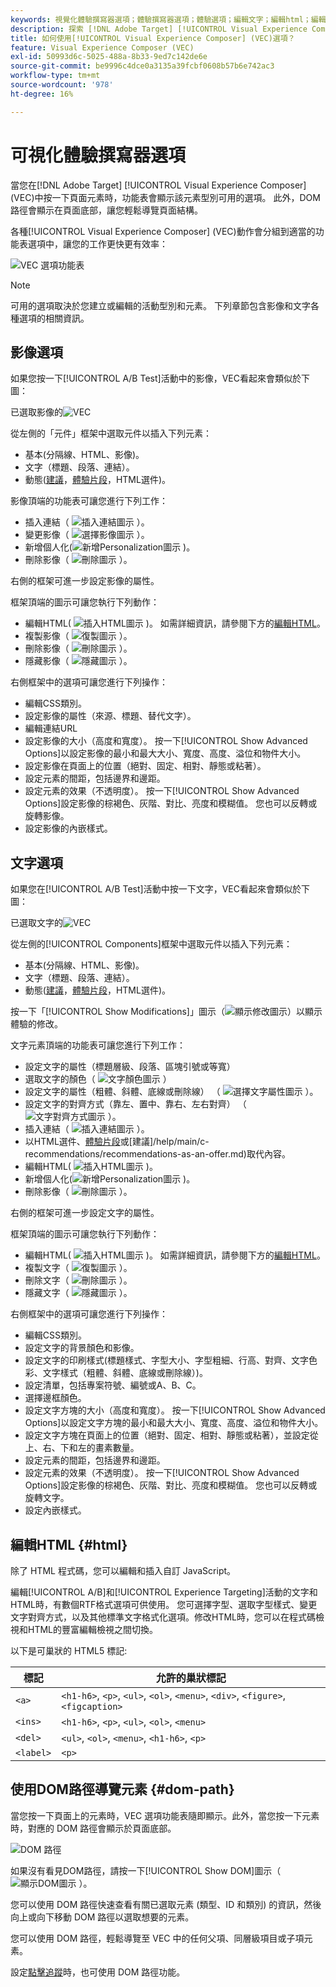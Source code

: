 ```yaml
---
keywords: 視覺化體驗撰寫器選項；體驗撰寫器選項；體驗選項；編輯文字；編輯html；編輯文字/html；編輯背景顏色；背景顏色；插入元素；編輯連結；連結；視覺化體驗撰寫器連結；編輯css類別；CSS類別；交換選件；選件交換；交換影像；影像交換；移除專案；專案移除；隱藏專案；重新排列；移動元素；元素移動；調整元素大小；元素大小；展開選取範圍；導覽至此連結；導覽連結；導覽；連結；復原；還原/重做；自訂事件；網頁元件；選件決定；offer decisioning
description: 探索 [!DNL Adobe Target] [!UICONTROL Visual Experience Composer] (VEC)中可用的選項。
title: 如何使用[!UICONTROL Visual Experience Composer] (VEC)選項？
feature: Visual Experience Composer (VEC)
exl-id: 50993d6c-5025-488a-8b33-9ed7c142de6e
source-git-commit: be9996c4dce0a3135a39fcbf0608b57b6e742ac3
workflow-type: tm+mt
source-wordcount: '978'
ht-degree: 16%

---
```


# 可視化體驗撰寫器選項

當您在[!DNL Adobe Target] [!UICONTROL Visual Experience Composer] (VEC)中按一下頁面元素時，功能表會顯示該元素型別可用的選項。 此外，DOM 路徑會顯示在頁面底部，讓您輕鬆導覽頁面結構。

各種[!UICONTROL Visual Experience Composer] (VEC)動作會分組到適當的功能表選項中，讓您的工作更快更有效率：

![VEC 選項功能表](/help/main/c-experiences/c-visual-experience-composer/assets/vec-options.png)

>[!NOTE]
>
>可用的選項取決於您建立或編輯的活動型別和元素。 下列章節包含影像和文字各種選項的相關資訊。

## 影像選項

如果您按一下[!UICONTROL A/B Test]活動中的影像，VEC看起來會類似於下圖：

已選取影像的![VEC](/help/main/c-experiences/c-visual-experience-composer/assets/vec-image.png)

從左側的「元件」框架中選取元件以插入下列元素：

* 基本(分隔線、HTML、影像)。
* 文字（標題、段落、連結）。
* 動態([建議](/help/main/c-recommendations/recommendations-as-an-offer.md)，[體驗片段](/help/main/c-experiences/c-manage-content/aem-experience-fragments.md)，HTML選件)。

影像頂端的功能表可讓您進行下列工作：

* 插入連結（ ![插入連結圖示](/help/main/assets/icons/Link.svg) ）。
* 變更影像（ ![選擇影像圖示](/help/main/assets/icons/Images.svg) ）。
* 新增個人化(![新增Personalization圖示](/help/main/assets/icons/PersonalizationField.svg) )。
* 刪除影像（ ![刪除圖示](/help/main/assets/icons/Delete.svg) ）。

右側的框架可進一步設定影像的屬性。

框架頂端的圖示可讓您執行下列動作：

* 編輯HTML( ![插入HTML圖示](/help/main/assets/icons/Code.svg) )。 如需詳細資訊，請參閱下方的[編輯HTML](#html)。
* 複製影像（ ![復製圖示](/help/main/assets/icons/Code.svg) ）。
* 刪除影像（ ![刪除圖示](/help/main/assets/icons/Delete.svg) ）。
* 隱藏影像（ ![隱藏圖示](/help/main/assets/icons/VisibilityOff.svg) ）。

右側框架中的選項可讓您進行下列操作：

* 編輯CSS類別。
* 設定影像的屬性（來源、標題、替代文字）。
* 編輯連結URL
* 設定影像的大小（高度和寬度）。 按一下[!UICONTROL Show Advanced Options]以設定影像的最小和最大大小、寬度、高度、溢位和物件大小。
* 設定影像在頁面上的位置（絕對、固定、相對、靜態或粘著）。
* 設定元素的間距，包括邊界和邊距。
* 設定元素的效果（不透明度）。 按一下[!UICONTROL Show Advanced Options]設定影像的棕褐色、灰階、對比、亮度和模糊值。 您也可以反轉或旋轉影像。
* 設定影像的內嵌樣式。

## 文字選項

如果您在[!UICONTROL A/B Test]活動中按一下文字，VEC看起來會類似於下圖：

已選取文字的![VEC](/help/main/c-experiences/c-visual-experience-composer/assets/vec-text.png)

從左側的[!UICONTROL Components]框架中選取元件以插入下列元素：

* 基本(分隔線、HTML、影像)。
* 文字（標題、段落、連結）。
* 動態([建議](/help/main/c-recommendations/recommendations-as-an-offer.md)，[體驗片段](/help/main/c-experiences/c-manage-content/aem-experience-fragments.md)，HTML選件)。

按一下「[!UICONTROL Show Modifications]」圖示（![顯示修改圖示](/help/main/assets/icons/History.svg)）以顯示體驗的修改。

文字元素頂端的功能表可讓您進行下列工作：

* 設定文字的屬性（標題層級、段落、區塊引號或等寬）
* 選取文字的顏色（ ![文字顏色圖示](/help/main/assets/icons/TextColor.svg) ）
* 設定文字的屬性（粗體、斜體、底線或刪除線） （ ![選擇文字屬性圖示](/help/main/assets/icons/Text.svg) ）。
* 設定文字的對齊方式（靠左、置中、靠右、左右對齊） （![文字對齊方式圖示](/help/main/assets/icons/TextAlignCenter.svg) ）。
* 插入連結（ ![插入連結圖示](/help/main/assets/icons/Link.svg) ）。
* 以HTML選件、[體驗片段](/help/main/c-experiences/c-manage-content/aem-experience-fragments.md)或[建議]/help/main/c-recommendations/recommendations-as-an-offer.md)取代內容。
* 編輯HTML( ![插入HTML圖示](/help/main/assets/icons/Code.svg) )。
* 新增個人化(![新增Personalization圖示](/help/main/assets/icons/PersonalizationField.svg) )。
* 刪除影像（ ![刪除圖示](/help/main/assets/icons/Delete.svg) ）。

右側的框架可進一步設定文字的屬性。

框架頂端的圖示可讓您執行下列動作：

* 編輯HTML( ![插入HTML圖示](/help/main/assets/icons/Code.svg) )。 如需詳細資訊，請參閱下方的[編輯HTML](#html)。
* 複製文字（ ![復製圖示](/help/main/assets/icons/Code.svg) ）。
* 刪除文字（ ![刪除圖示](/help/main/assets/icons/Delete.svg) ）。
* 隱藏文字（ ![隱藏圖示](/help/main/assets/icons/VisibilityOff.svg) ）。

右側框架中的選項可讓您進行下列操作：

* 編輯CSS類別。
* 設定文字的背景顏色和影像。
* 設定文字的印刷樣式(標題樣式、字型大小、字型粗細、行高、對齊、文字色彩、文字樣式（粗體、斜體、底線或刪除線）)。
* 設定清單，包括專案符號、編號或A、B、C。
* 選擇邊框顏色。
* 設定文字方塊的大小（高度和寬度）。 按一下[!UICONTROL Show Advanced Options]以設定文字方塊的最小和最大大小、寬度、高度、溢位和物件大小。
* 設定文字方塊在頁面上的位置（絕對、固定、相對、靜態或粘著），並設定從上、右、下和左的畫素數量。
* 設定元素的間距，包括邊界和邊距。
* 設定元素的效果（不透明度）。 按一下[!UICONTROL Show Advanced Options]設定影像的棕褐色、灰階、對比、亮度和模糊值。 您也可以反轉或旋轉文字。
* 設定內嵌樣式。

## 編輯HTML {#html}

除了 HTML 程式碼，您可以編輯和插入自訂 JavaScript。

編輯[!UICONTROL A/B]和[!UICONTROL Experience Targeting]活動的文字和HTML時，有數個RTF格式選項可供使用。 您可選擇字型、選取字型樣式、變更文字對齊方式，以及其他標準文字格式化選項。修改HTML時，您可以在程式碼檢視和HTML的豐富編輯檢視之間切換。

以下是可巢狀的 HTML5 標記:

| 標記 | 允許的巢狀標記 |
| --- | --- |
| `<a>` | `<h1-h6>`, `<p>`, `<ul>`, `<ol>`, `<menu>`, `<div>`, `<figure>`, `<figcaption>` |
| `<ins>` | `<h1-h6>`, `<p>`, `<ul>`, `<ol>`, `<menu>` |
| `<del>` | `<ul>`, `<ol>`, `<menu>`, `<h1-h6>`, `<p>` |
| `<label>` | `<p>` |

## 使用DOM路徑導覽元素 {#dom-path}

當您按一下頁面上的元素時，VEC 選項功能表隨即顯示。此外，當您按一下元素時，對應的 DOM 路徑會顯示於頁面底部。

![DOM 路徑](/help/main/c-experiences/c-visual-experience-composer/assets/dom-path-refresh.png)

如果沒有看見DOM路徑，請按一下[!UICONTROL Show DOM]圖示（ ![顯示DOM圖示](/help/main/assets/icons/LayersBringToFront.svg) ）。

您可以使用 DOM 路徑快速查看有關已選取元素 (類型、ID 和類別) 的資訊，然後向上或向下移動 DOM 路徑以選取想要的元素。

<!--When you hover over the DOM path, a blue box highlights the corresponding element in the VEC. When you click the element, an orange box highlights the element and the VEC options menu displays, as explained above.-->

您可以使用 DOM 路徑，輕鬆導覽至 VEC 中的任何父項、同層級項目或子項元素。

設定[點擊追蹤](/help/main/c-activities/r-success-metrics/click-tracking.md)時，也可使用 DOM 路徑功能。

<!--## [!UICONTROL Edit]

The following options are available:

### [!UICONTROL Text/HTML] {#edit-text-html}

Change the HTML code for the element, such as the text for a text area, button, or link.

In addition to HTML code, you can edit and inject custom JavaScript.

Several rich text formatting options are available when editing text and HTML for [!UICONTROL A/B] and [!UICONTROL Experience Targeting] activities. You can choose a font, select a font style, change text alignment, and other standard text formatting options. When modifying HTML, you can toggle between the code view and rich-editing view of the HTML.

The following HTML5 tags can be nested:

|Tag|Allowed Nested Tags|
| --- | --- |
|`<a>`|`<h1-h6>`, `<p>`, `<ul>`, `<ol>`, `<menu>`, `<div>`, `<figure>`, `<figcaption>`|
|`<ins>`|`<h1-h6>`, `<p>`, `<ul>`, `<ol>`, `<menu>`|
|`<del>`|`<ul>`, `<ol>`, `<menu>`, `<h1-h6>`, `<p>`|
|`<label>`|`<p>`|

### [!UICONTROL Background Color]

Use the color picker to select or configure a background color. You can select a color swatch, and adjust it using RGB values or color hex codes. The red x in the color picker makes the background transparent.

**Note:** This option is not available for an element where a background image is set. 

### [!UICONTROL Styles] {#styles}

Use the [!UICONTROL Styles] panel to view or edit the value of existing styles for the selected element. You can also add additional styling.

To access the [!UICONTROL Styles] panel, click a page element from within the VEC, then click **[!UICONTROL Edit]** > **[!UICONTROL Styles]**.

The [!UICONTROL Styles] panel displays on the right side of the VEC. The panel contains a list of styles that lets you edit or add to the selected element. A real-time CSS Editor lets you view changes and add styles if you are comfortable using Cascading Style Sheets (CSS) or if you receive code from your developer.

![Styles panel](/help/main/c-experiences/c-visual-experience-composer/assets/styles-panel-new.png)

As you apply different styles, you can always revert your changes by clicking the [!UICONTROL Revert] icon that displays at the top-right corner of the [!UICONTROL Styles] panel after you change any section. Clicking the [!UICONTROL Revert] icon reverts all changes on the current section's panel.

Expand each section to edit or add styles, as explained below. To save your changes, click the [!UICONTROL Back] icon at the top of the panel to return to the panel's main display, then click **[!UICONTROL Save]**. 

Blue dots on the main panel and next to each option on the various section panels indicate that you have changed the corresponding styles. This visual indicator makes it easy for you to review your changes before clicking [!UICONTROL Save].

>[!NOTE]
>
>Quick actions for layout changes, background color, resizing, and move are also available as separate actions in the VEC menu. These options can be used as separate actions or you can use the Styles menu, as explained here.

* **[!UICONTROL Background]**

  Change the background color and image.

  * Color (specify the color code or use the color picker)
  * Image (select an image from the image picker)
  * Image source (specify an external URL)
  * Attachment
    * Click the top drop-down list to select scroll, fixed, or local
    * Click the bottom drop-down list to select repeat, repeat-x, repeat-y, no-repeat, space, or round
  * Clip
    * Click the top drop-down list to select border-box, padding-box, content-box, or text
    * Click the bottom drop-down list to select auto audio or audio

* **[!UICONTROL Typography]**

  Change the typography of an element. Typography edits are quick and easy. 

  Although the rich text editor (Edit Text/HTML) is available for fine tuning, quick actions to change the entire element is available via this option. If you want to apply typography changes to only a part of the text (not to the full text), use the [rich text editor](/help/main/c-experiences/c-visual-experience-composer/c-vec-code-editor/vec-code-editor.md). 

  You can edit the following typography styles:

  * [!UICONTROL Font size]
  * [!UICONTROL Font weight]
  * [!UICONTROL Font style]
  * [!UICONTROL Color] (specify the color code or use the color picker)
  * [!UICONTROL Word spacing]
  * [!UICONTROL Line height]
  * [!UICONTROL Text alignment]

* **[!UICONTROL Margin]**

  Change the margin for the selected element. You can change the left, right, bottom, and top margins.

  Click the drop-down icon for each margin to choose from the following options:

  * [!UICONTROL Auto] 
  * [!UICONTROL Value] (drag the slider to set the margin or specify the number of pixels for each margin)

  Margin supports positive and negative values.

  Target also supports other size units, such as rem, pc, em. For more information about these units, see [Web Style Sheets CSS Tips and Tricks](https://www.w3.org/Style/Examples/007/units.en.html).

* **[!UICONTROL Padding]**

  Change the padding for the selected element. You can change the left, right, bottom, and top padding.

  Drag the slider to set the padding or specify the number of pixels for padding.

  Padding supports width scales from 0 onwards.

  Target also supports [other size units](https://www.w3.org/Style/Examples/007/units.en.html), such as rem, pc, em.

* **[!UICONTROL Border]**

  Click the border icons at the top of the panel to change the selected element's border.

  You can edit the following styles for each border (top, right, bottom, and left):

  * [!UICONTROL Border style] (none, hidden, dotted, dashed, solid, or double)
  * [!UICONTROL Border color] (specify the color code or use the color picker)
  * [!UICONTROL Border width] (drag the slider to select a border width or specify the width in pixels)

  Border supports width scales from 0 onwards.

  Target also supports [other size units](https://www.w3.org/Style/Examples/007/units.en.html), such as rem, pc, em.

* **[!UICONTROL Position]**

  Move the selected element from its current position. You can change the element's top, bottom, left, right, and [Z-index](https://www.w3schools.com/cssref/pr_pos_z-index.asp) position.

  Click the [!UICONTROL Static] drop-down list to choose from the following position options:

  * [!UICONTROL Static]
  * [!UICONTROL Relative]
  * [!UICONTROL Absolute]
  * [!UICONTROL Sticky]
  * [!UICONTROL Fixed]

  Click the drop-down icon for each position to choose from the following options:

  * [!UICONTROL Auto] 
  * [!UICONTROL Value] (drag the slider to position the element or specify the number of pixels you want to move the element)

  Position supports positive and negative values.

  Target also supports [other size units](https://www.w3.org/Style/Examples/007/units.en.html), such as rem, pc, em.

* **[!UICONTROL Size]**

  Change the selected element's width and height.

  Click the drop-down icon next to [!UICONTROL Width] and [!UICONTROL Height] to choose from the following options:

  * [!UICONTROL Auto] 
  * [!UICONTROL Value] (drag the slider to size the element or specify the number of pixels for each dimension)

* **[!UICONTROL Filter]**

  Drag the slider for each filter option or specify the desired percentage:

  * [!UICONTROL Sepia]
  * [!UICONTROL Contrast]
  * [!UICONTROL Brightness]
  * [!UICONTROL GrayScale]
  * [!UICONTROL Blur]
  * [!UICONTROL Opacity]
  * [!UICONTROL Invert]
  *[!UICONTROL  Hue-rotate]
  * [!UICONTROL Saturate]

* **[!UICONTROL CSS Editor]**

  The real-time CSS Editor lets you view changes and add styles if you are comfortable using Cascading Style Sheets (CSS) or if you receive code from your developer.

  The CSS Editor displays any changes that you make in the Styles panel. As shown in the illustration below, the font size, top border, and image size have been changed:

  ![CSS editor with changes](/help/main/c-experiences/c-visual-experience-composer/assets/css-changes.png)

  Notice the blue dots next to the [!UICONTROL Typography], [!UICONTROL Border], and [!UICONTROL Size] options in the preceding illustration. These dots indicate that you have changed these sections. If you open these section panels, blue dots display next to the specific options that you changed.

  You can type your own code if your desired style is not available by default in the [!UICONTROL Styles].

  The CSS Editor shows details for the current session only. If you save changes and then reopen the editor, details about your previous change do not display in the editor, even if you select the same element again.

  >[!IMPORTANT]
  >
  >You can apply a background image using the CSS Editor, but it might cause flicker. Test your changes before deployment.

### [!UICONTROL CSS Class]

Specify the predefined CSS class used for the element. If more than one element is selected, separate multiple CSS classes with a space.

Available for [!UICONTROL A/B], [!UICONTROL Automated Personalization], and [!UICONTROL Multivariate Test] activities.

### [!UICONTROL Link]

Change the URL in the link.

Use Edit Link to update the selector to point to the same image element. However, linking to a different image element is not supported. To link to a different image element, delete the original action from the code editor and use the [!UICONTROL Visual Experience Composer] to apply the action on the other image element.

## [!UICONTROL Insert Before]

The following options are available:

### [!UICONTROL Offer Decision]

Add an [offer created in [!DNL Adobe Journey Optimizer]](https://experienceleague.adobe.com/docs/journey-optimizer/using/offer-decisioniong/get-started/starting-offer-decisioning.html){target=_blank} to present the best offer and experience to your customers using offer decisioning.

**Note:** This option is available when editing or creating [manual [!UICONTROL A/B Test]](/help/main/c-activities/t-test-ab/test-ab.md#types) or [[!UICONTROL Experience Targeting]](/help/main/c-activities/t-experience-target/experience-target.md) (XT) activities only. This option is not available for other activity types.

For more information, see [Use offer decisions](/help/main/c-integrating-target-with-mac/ajo/offer-decision.md).

### [!UICONTROL Image], [!UICONTROL HTML], and [!UICONTROL Text]

Add any kind of element to your page in addition to modifying existing content. Add text, code, lists, and more to create entirely different experiences to test.

Select an element on the page, then click [!UICONTROL Insert Before] and choose whether you want to insert an image, HTML, or text. The inserted element appears before the selected element.

The behavior of the inserted element depends on the structure of your page, your CSS, and other page configuration options. Valid HTML is required to make your page appear correctly. Always test your page after inserting an item to make sure it appears as expected.

[!UICONTROL Recommendations] supports [!UICONTROL Insert Before] the contents of DIV, SECTION, and ARTICLE tags.

**Note:** Inserting an image requires that [!DNL Adobe Scene7 Publishing System] is enabled so you have access to the image library.

### Recommendation

Include recommendations inside A/B Test (including Auto-Allocate and Auto-Target) and Experience Targeting (XT) activities. For more information, see [Recommendations as an offer](/help/main/c-recommendations/recommendations-as-an-offer.md).

### [!UICONTROL Experience Fragment]

Insert experience fragments created in [!DNL Adobe Experience Manager] (AEM) in [!DNL Target] activities to aid optimization or personalization. For more information, see [AEM Experience Fragments](/help/main/c-experiences/c-manage-content/aem-experience-fragments.md).

## [!UICONTROL Insert After]

The following options are available:

### [!UICONTROL Offer Decision]

Add an [offer created in [!DNL Adobe Journey Optimizer]](https://experienceleague.adobe.com/docs/journey-optimizer/using/offer-decisioniong/get-started/starting-offer-decisioning.html){target=_blank} to present the best offer and experience to your customers using offer decisioning.

**Note:** This option is available when editing or creating [manual [!UICONTROL A/B Test]](/help/main/c-activities/t-test-ab/test-ab.md#types) or [[!UICONTROL Experience Targeting]](/help/main/c-activities/t-experience-target/experience-target.md) (XT) activities only. This option is not available for other activity types.

For more information, see [Use offer decisions](/help/main/c-integrating-target-with-mac/ajo/offer-decision.md).

### [!UICONTROL Image], [!UICONTROL HTML], and [!UICONTROL Text]

Add any kind of element to your page in addition to modifying existing content. Add text, code, lists, and more to create entirely different experiences to test.

Select an element on the page, then click [!UICONTROL Insert After] and choose whether you want to insert an image, HTML, or text. The inserted element appears after the selected element.

The behavior of the inserted element depends on the structure of your page, your CSS, and other page configuration options. Valid HTML is required to make your page appear correctly. Always test your page after inserting an item to make sure it appears as expected.

[!UICONTROL Recommendations] supports [!UICONTROL Insert After] the contents of DIV, SECTION, and ARTICLE tags.

**Note:** Inserting an image requires that [!DNL Adobe Scene7 Publishing System] is enabled so you have access to the image library.

### Recommendation

Include recommendations inside A/B Test (including Auto-Allocate and Auto-Target) and Experience Targeting (XT) activities. For more information, see [Recommendations as an offer](/help/main/c-recommendations/recommendations-as-an-offer.md).

### [!UICONTROL Experience Fragment]

Insert experience fragments created in [!DNL Adobe Experience Manager] (AEM) in [!DNL Target] activities to aid optimization or personalization. For more information, see [AEM Experience Fragments](/help/main/c-experiences/c-manage-content/aem-experience-fragments.md).

## [!UICONTROL Replace Content]

The following options are available:

### [!UICONTROL Offer Decision]

Add an [offer created in [!DNL Adobe Journey Optimizer]](https://experienceleague.adobe.com/docs/journey-optimizer/using/offer-decisioniong/get-started/starting-offer-decisioning.html){target=_blank} to present the best offer and experience to your customers using offer decisioning.

**Note:** This option is available when editing or creating [manual [!UICONTROL A/B Test]](/help/main/c-activities/t-test-ab/test-ab.md#types) or [[!UICONTROL Experience Targeting]](/help/main/c-activities/t-experience-target/experience-target.md) (XT) activities only. This option is not available for other activity types.

For more information, see [Use offer decisions](/help/main/c-integrating-target-with-mac/ajo/offer-decision.md).

### [!UICONTROL Image]

Select a different image from the Content Library. The images available for swapping include the images uploaded to the Experience Cloud assets folder or uploaded in the Content Library in Target.

During initial activity creation, the URL displayed is not the URL used for delivery. Upon activity synching, that URL is updated to a production Scene7 URL.

For example, the initial URL might look like the following example:

`https://test.marketing.adobe.com/content/dam/mac/scholasticinc/Aug_MBM.jpeg?ch_ck=1470774943867`

After activity syncing, the delivery URL might look like the following example:

`http://s7d2.scene7.com/is/image/TargetTest/Aug_MBM?tm=1470768352933&fit=constrain&hei=173&wid=300`

Recommendations supports Replace With in DIV, SECTION, and ARTICLE tags.

**Note:** Swapping images requires an Adobe Scene7 Publishing System Account.

### [!UICONTROL HTML Offer]

Select a different offer from the [!UICONTROL Content Library].

**Note:** HTML Offers are stored on [!DNL Target] servers.

An HTML offer can be up to 256 KB.

### Recommendation

Include recommendations inside A/B Test (including Auto-Allocate and Auto-Target) and Experience Targeting (XT) activities. For more information, see [Recommendations as an offer](/help/main/c-recommendations/recommendations-as-an-offer.md).

### [!UICONTROL Experience Fragment]

Insert experience fragments created in [!DNL Adobe Experience Manager] (AEM) in [!DNL Target] activities to aid optimization or personalization. For more information, see [AEM Experience Fragments](/help/main/c-experiences/c-manage-content/aem-experience-fragments.md).

## [!UICONTROL Layout]

The following options are available:

### [!UICONTROL Rearrange]

Drag the element to another location inside the same parent element or DIV. Other elements shift location to make space for the rearranged element.

**Note**: Click-tracking does not work on rearranged items.

Currently, certain VEC actions, such as [!UICONTROL Rearrange] and [!UICONTROL Move], assume that the sibling elements of the source and destination parent elements are completely loaded. If lazy loading occurs under the parent DOM elements (source or destination), these VEC actions can cause inconsistent behavior. We are working on a more reliable approach to make VEC actions work in lazy-loaded DOM elements. As a temporary workaround, you can use [!UICONTROL Custom Code] in these scenarios to render your experiences.

### [!UICONTROL Resize]

Resize an element on your page. When you select [!UICONTROL Resize], a handle appears in the bottom-right corner of the element that lets you drag that corner to resize. Hold the Shift key to retain the same aspect ratio.

**Note:** Inline elements cannot be resized.

### [!UICONTROL Move] {#move}

Move elements on your page. Unlike the [!UICONTROL Rearrange] option, [!UICONTROL Move] does not shift other elements to make room for the element being moved. Use the arrow keys to fine tune the move. (Planned enhancement: support to ensure moved elements are not hidden behind other elements.)

In certain situations, such as when a CSS restriction requires an element to remain inside its parent element, you cannot move the element outside its parent. An element cannot be moved outside of a container that has following CSS property: `overflow: hidden`.

See [!UICONTROL Rearrange] above for more information about inconsistent behavior with the [!UICONTROL Move] and [!UICONTROL Rearrange] actions due to lazy loading of DOM elements.

### [!UICONTROL Hide]

Hide the element. The white space remains, but the content is removed.

### [!UICONTROL Remove]

Remove the element. The white space behind the image is removed and the space where the element was is collapsed.

**Note:** Items within a "classic" mbox (an mbox created within a Target Classic campaign) cannot be removed using this option.

## [!UICONTROL Expand Section]

Select the parent element in addition to the originally selected element. When you select any parent element, all children of that element are automatically selected. You can expand the selection multiple times.

## [!UICONTROL Navigate to Link]

Open the destination of the link.

## [!UICONTROL Undo]/[!UICONTROL Redo]

Undo changes you make to your activities during an editing session. You can also redo changes that have been previously undone.

## Considerations {#considerations}

* If an offer contains HTML content, see "How at.js renders offers with HTML content" in [How at.js works](https://experienceleague.adobe.com/docs/target-dev/developer/client-side/at-js-implementation/at-js/how-atjs-works.html){target=_blank} for more information.

## Custom element support {#custom}

The VEC supports [Web Components](https://developer.mozilla.org/en-US/docs/Web/Web_Components) to let you create and test personalized experiences and offers on custom elements and on elements inside custom elements. This functionality is available in the VEC for all [!DNL Target] activity types.

>[!NOTE]
>
>VEC support for custom elements is supported in [at.js version](https://experienceleague.adobe.com/docs/target-dev/developer/client-side/at-js-implementation/target-atjs-versions.html){target=_blank} 2.7.0 (or later){target=_blank}. Ensure that your website has the required version deployed. If you are using the [Visual Experience Composer helper extension](/help/main/c-experiences/c-visual-experience-composer/r-troubleshoot-composer/vec-helper-browser-extension.md), it must also have the required version of at.js deployed. The VEC options described above are not visible and available for use with non-supported versions of at.js.
>
>VEC support for custom elements is currently not supported with the [Adobe Experience Platform Web SDK](https://experienceleague.adobe.com/docs/target-dev/developer/client-side/aep-web-sdk.html){target=_blank}.

Most VEC actions are supported on custom events and inside custom events, with the following exceptions: 

The following actions are not available on custom elements:

* [!UICONTROL Edit]
  * [!UICONTROL Text/HTML]
  * [!UICONTROL Link]
  * [!UICONTROL Edit Source]

* [!UICONTROL Replace Content]

The following action is not available inside custom elements:

* [!UICONTROL Layout]
  * [!UICONTROL Rearrange]-->
